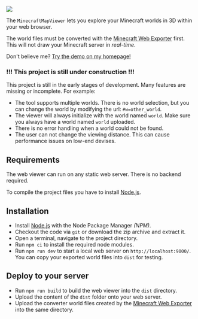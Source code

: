 ![](images/minecraft-web-viewer.png)

The `MinecraftMapViewer` lets you explore your Minecraft worlds in 3D within your web browser. 

The world files must be converted with the [Minecraft Web Exporter](https://github.com/Arcus92/MinecraftWebExporter) first. This will not draw your Minecraft server in *real-time*.

Don't believe me? [Try the demo on my homepage!](https://3dmap.david-schulte.de/#w=world&tx=196&tz=382.4&cx=155&cy=93.7&cz=402.6)

### !!! This project is still under construction !!!

This project is still in the early stages of development. Many features are missing or incomplete. For example:
- The tool supports multiple worlds. There is no world selection, but you can change the world by modifying the url: `#w=other_world`. 
- The viewer will always initialize with the world named `world`. Make sure you always have a world named `world` uploaded.
- There is no error handling when a world could not be found.
- The user can not change the viewing distance. This can cause performance issues on low-end devises.

## Requirements

The web viewer can run on any static web server. There is no backend required. 

To compile the project files you have to install [Node.js](https://nodejs.org/).

## Installation

- Install [Node.js](https://nodejs.org/) with the Node Package Manager *(NPM)*.
- Checkout the code via `git` or download the zip archive and extract it.
- Open a terminal, navigate to the project directory. 
- Run `npm ci` to install the required node modules.
- Run `npm run dev` to start a local web server on `http://localhost:9000/`. You can copy your exported world files into `dist` for testing. 


## Deploy to your server

- Run `npm run build` to build the web viewer into the `dist` directory.
- Upload the content of the `dist` folder onto your web server.
- Upload the converter world files created by the [Minecraft Web Exporter](https://github.com/Arcus92/MinecraftWebExporter) into the same directory.

